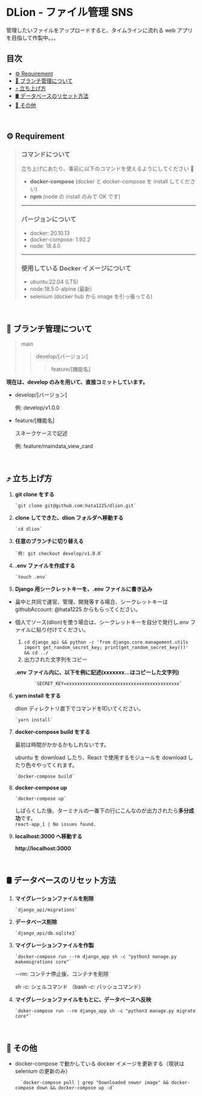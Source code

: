 # DLion - ファイル管理 SNS

管理したいファイルをアップロードすると、タイムラインに流れる web アプリを目指して作製中。。。

## 目次

- [⚙️ Requirement](https://github.com/hata1225/dlion/edit/main/README.md#%EF%B8%8F-requirement)
- [🌳 ブランチ管理について](https://github.com/hata1225/dlion/edit/main/README.md#-%E3%83%96%E3%83%A9%E3%83%B3%E3%83%81%E7%AE%A1%E7%90%86%E3%81%AB%E3%81%A4%E3%81%84%E3%81%A6)
- [⤴️ 立ち上げ方](https://github.com/hata1225/dlion/edit/main/README.md#%EF%B8%8F-%E7%AB%8B%E3%81%A1%E4%B8%8A%E3%81%92%E6%96%B9)
- [🛢 データベースのリセット方法](https://github.com/hata1225/dlion/edit/main/README.md#-%E3%83%87%E3%83%BC%E3%82%BF%E3%83%99%E3%83%BC%E3%82%B9%E3%81%AE%E3%83%AA%E3%82%BB%E3%83%83%E3%83%88%E6%96%B9%E6%B3%95)
- [🍭 その他](https://github.com/hata1225/dlion/edit/main/README.md#-%E3%81%9D%E3%81%AE%E4%BB%96)

<br>

## ⚙️ Requirement

> ### コマンドについて
>
> 立ち上げにあたり、事前に以下のコマンドを使えるようにしてください 🙏
>
> - **docker-compose** (docker と docker-compose を install してください)
> - **npm** (node の install のみで OK です)
>
> ---
>
> ### バージョンについて
>
> - docker: 20.10.13
> - docker-compose: 1.92.2
> - node: 18.4.0
>
> ---
>
> ### 使用している Docker イメージについて
>
> - ubuntu:22.04 (LTS)
> - node:18.5.0-alpine (最新)
> - selenium (docker hub から image を引っ張ってる)

<br>

## 🌳 ブランチ管理について

> main
>
> > develop/[バージョン]
> >
> > > feature/[機能名]

**現在は、develop のみを用いて、直接コミットしています。**

- develop/[バージョン]

  例: develop/v1.0.0

- feature/[機能名]

  スネークケースで記述

  例: feature/maindata_view_card

<br>

## ⤴️ 立ち上げ方

1.  **git clone をする**

        `git clone git@github.com:hata1225/dlion.git`

2.  **clone してできた、dlion フォルダへ移動する**

        `cd dlion`

3.  **任意のブランチに切り替える**

        `例: git checkout develop/v1.0.0`

4.  **.env ファイルを作成する**

        `touch .env`

5.  **Django 用シークレットキーを、.env ファイルに書き込み**

- 畠中と共同で運営、管理、開発等する場合、シークレットキーは githubAccount: @hata1225 からもらってください。
- 個人でソース(dlion)を使う場合は、シークレットキーを自分で発行し.env ファイルに貼り付けてください。

  1.  `cd django_api && python -c 'from django.core.management.utils import get_random_secret_key; print(get_random_secret_key())' && cd ../`
  2.  出力された文字列をコピー

  **.env ファイル内に、以下を例に記述(xxxxxxx...はコピーした文字列)**

             `SECRET_KEY=xxxxxxxxxxxxxxxxxxxxxxxxxxxxxxxxxxxxxxxxxx`

6.  **yarn install をする**

    dlion ディレクトリ直下でコマンドを叩いてください。

        `yarn install`

7.  **docker-compose build をする**

    最初は時間がかかるかもしれないです。

    ubuntu を download したり、React で使用するモジュールを download したり色々やってくれます。

        `docker-compose build`

8.  **docker-compose up**

        `docker-compose up`

    しばらくした後、ターミナルの一番下の行にこんなのが出力されたら**多分成功**です。\
    `react-app_1 | No issues found.`

9.  **localhost:3000 へ移動する**

    **http://localhost:3000**

<br>

## 🛢 データベースのリセット方法

1.  **マイグレーションファイルを削除**

        `django_api/migrations`

2.  **データベース削除**

        `django_api/db.sqlite3`

3.  **マイグレーションファイルを作製**

        `docker-compose run --rm django_app sh -c "python3 manage.py makemigrations core"`

    --rm: コンテナ停止後、コンテナを削除

    sh -c: シェルコマンド （bash -c: バッシュコマンド）

4.  **マイグレーションファイルをもとに、データベースへ反映**

        `doker-compose run --rm django_app sh -c "python3 manage.py migrate core"`

<br>

## 🍭 その他

- docker-compose で動かしている docker イメージを更新する（現状は selenium の更新のみ）

        `docker-compose pull | grep "Downloaded newer image" && docker-compose down && docker-compose up -d`

